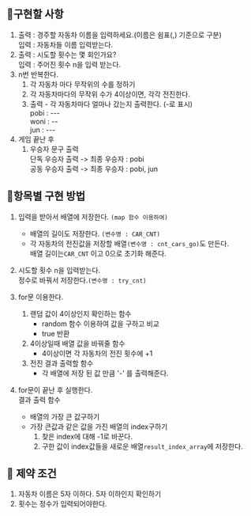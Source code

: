 ## 🎈구현할 사항
1. 출력 : 경주할 자동차 이름을 입력하세요.(이름은 쉼표(,) 기준으로 구분) 
    <br> 입력 : 자동차들 이름 입력받는다. 
2. 출력 : 시도할 횟수는 몇 회인가요?
    <br> 입력 : 주어진 횟수 n을 입력 받는다.
3. n번 반복한다.
   1. 각 자동차 마다 무작위의 수를 정하기
   2. 각 자동차마다의 무작위 수가 4이상이면, 각각 전진한다.
   3. 출력 - 각 자동차마다 얼마나 갔는지 출력한다. (-로 표시)
   <br> pobi : ---
   <br> woni : --
   <br> jun : ---
4. 게임 끝난 후 
    1. 우승자 문구 출력 
    <br>단독 우승자 출력 -> 최종 우승자 : pobi
    <br>공동 우승자 출력 -> 최종 우승자 : pobi, jun


## 🎢항목별 구현 방법 
1. 입력을 받아서 배열에 저장한다. ```(map 함수 이용하여)```
    - 배열의 길이도 저장한다. ```(변수명 : CAR_CNT) ```
    - 각 자동차의 전진값을 저장할 배열```(변수명 : cnt_cars_go)```도 만든다.
    <br> 배열 길이는```CAR_CNT``` 이고 0으로 초기화 해준다.
   
2. 시도할 횟수 n을 입력받는다.
<br>정수로 바꿔서 저장한다.```(변수명 : try_cnt)```
3. for문 이용한다. 
   1. 랜덤 값이 4이상인지 확인하는 함수 
      - random 함수 이용하여 값을 구하고 비교
      - true 반환
   2. 4이상일때 배열 값을 바꿔줄 함수
      - 4이상이면 각 자동차의 전진 횟수에 +1
   3. 전진 결과 출력할 함수
      - 각 배열에 저장 된 값 만큼 '-' 를 출력해준다.
4. for문이 끝난 후 실행한다. 
   <br> 결과 출력 함수
   - 배열의 가장 큰 값구하기
   - 가장 큰값과 같은 값을 가진 배열의 index구하기 
      1. 찾은 index에 대해 -1로 바꾼다.
      2. 구한 값이 index값들을 새로운 배열```result_index_array```에 저장한다. 


## 👀 제약 조건
1. 자동차 이름은 5자 이하다. 5자 이하인지 확인하기
2. 횟수는 정수가 입력되어야한다. 
